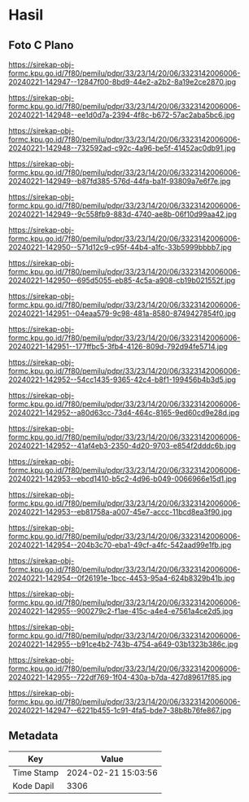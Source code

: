 # Hasil

## Foto C Plano

https://sirekap-obj-formc.kpu.go.id/7f80/pemilu/pdpr/33/23/14/20/06/3323142006006-20240221-142947--12847f00-8bd9-44e2-a2b2-8a19e2ce2870.jpg

https://sirekap-obj-formc.kpu.go.id/7f80/pemilu/pdpr/33/23/14/20/06/3323142006006-20240221-142948--ee1d0d7a-2394-4f8c-b672-57ac2aba5bc6.jpg

https://sirekap-obj-formc.kpu.go.id/7f80/pemilu/pdpr/33/23/14/20/06/3323142006006-20240221-142948--732592ad-c92c-4a96-be5f-41452ac0db91.jpg

https://sirekap-obj-formc.kpu.go.id/7f80/pemilu/pdpr/33/23/14/20/06/3323142006006-20240221-142949--b87fd385-576d-44fa-ba1f-93809a7e6f7e.jpg

https://sirekap-obj-formc.kpu.go.id/7f80/pemilu/pdpr/33/23/14/20/06/3323142006006-20240221-142949--9c558fb9-883d-4740-ae8b-06f10d99aa42.jpg

https://sirekap-obj-formc.kpu.go.id/7f80/pemilu/pdpr/33/23/14/20/06/3323142006006-20240221-142950--571d12c9-c95f-44b4-a1fc-33b5999bbbb7.jpg

https://sirekap-obj-formc.kpu.go.id/7f80/pemilu/pdpr/33/23/14/20/06/3323142006006-20240221-142950--695d5055-eb85-4c5a-a908-cb19b021552f.jpg

https://sirekap-obj-formc.kpu.go.id/7f80/pemilu/pdpr/33/23/14/20/06/3323142006006-20240221-142951--04eaa579-9c98-481a-8580-8749427854f0.jpg

https://sirekap-obj-formc.kpu.go.id/7f80/pemilu/pdpr/33/23/14/20/06/3323142006006-20240221-142951--177ffbc5-3fb4-4126-809d-792d94fe5714.jpg

https://sirekap-obj-formc.kpu.go.id/7f80/pemilu/pdpr/33/23/14/20/06/3323142006006-20240221-142952--54cc1435-9365-42c4-b8f1-199456b4b3d5.jpg

https://sirekap-obj-formc.kpu.go.id/7f80/pemilu/pdpr/33/23/14/20/06/3323142006006-20240221-142952--a80d63cc-73d4-464c-8165-9ed60cd9e28d.jpg

https://sirekap-obj-formc.kpu.go.id/7f80/pemilu/pdpr/33/23/14/20/06/3323142006006-20240221-142952--41af4eb3-2350-4d20-9703-e854f2dddc6b.jpg

https://sirekap-obj-formc.kpu.go.id/7f80/pemilu/pdpr/33/23/14/20/06/3323142006006-20240221-142953--ebcd1410-b5c2-4d96-b049-0066966e15d1.jpg

https://sirekap-obj-formc.kpu.go.id/7f80/pemilu/pdpr/33/23/14/20/06/3323142006006-20240221-142953--eb81758a-a007-45e7-accc-11bcd8ea3f90.jpg

https://sirekap-obj-formc.kpu.go.id/7f80/pemilu/pdpr/33/23/14/20/06/3323142006006-20240221-142954--204b3c70-eba1-49cf-a4fc-542aad99e1fb.jpg

https://sirekap-obj-formc.kpu.go.id/7f80/pemilu/pdpr/33/23/14/20/06/3323142006006-20240221-142954--0f26191e-1bcc-4453-95a4-624b8329b41b.jpg

https://sirekap-obj-formc.kpu.go.id/7f80/pemilu/pdpr/33/23/14/20/06/3323142006006-20240221-142955--900279c2-f1ae-415c-a4e4-e7561a4ce2d5.jpg

https://sirekap-obj-formc.kpu.go.id/7f80/pemilu/pdpr/33/23/14/20/06/3323142006006-20240221-142955--b91ce4b2-743b-4754-a649-03b1323b386c.jpg

https://sirekap-obj-formc.kpu.go.id/7f80/pemilu/pdpr/33/23/14/20/06/3323142006006-20240221-142955--722df769-1f04-430a-b7da-427d89617f85.jpg

https://sirekap-obj-formc.kpu.go.id/7f80/pemilu/pdpr/33/23/14/20/06/3323142006006-20240221-142947--6221b455-1c91-4fa5-bde7-38b8b76fe867.jpg


## Metadata

| Key        | Value               |
| ---------- | ------------------- |
| Time Stamp | 2024-02-21 15:03:56 |
| Kode Dapil | 3306                |



